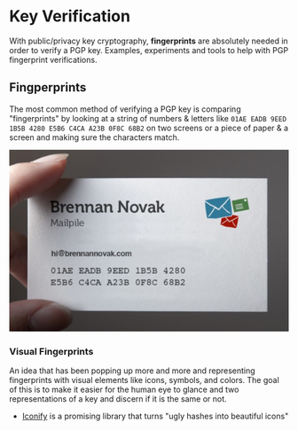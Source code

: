 Key Verification
================

With public/privacy key cryptography, **fingerprints** are absolutely needed in order to verify a PGP key.  Examples, experiments and tools to help with PGP fingerprint verifications. 


## Fingperprints

The most common method of verifying a PGP key is comparing "fingerprints" by looking at a string of numbers & letters like `01AE EADB 9EED 1B5B 4280 E5B6 C4CA A23B 0F8C 68B2` on two screens or a piece of paper & a screen and making sure the characters match. 

![Image of fingerprint business card](images/fingerprint-card.jpg)


### Visual Fingerprints

An idea that has been popping up more and more and representing fingerprints with visual elements like icons, symbols, and colors. The goal of this is to make it easier for the human eye to glance and two representations of a key and discern if it is the same or not.

- [Iconify](https://github.com/RaedsLab/Iconify) is a promising library that turns "ugly hashes into beautiful icons"

